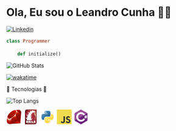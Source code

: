 # Ola, Eu sou o Leandro Cunha 🖖🖖

[![Linkedin](https://img.shields.io/badge/LinkedIn-0077B5?style=for-the-badge&logo=linkedin&logoColor=white)](https://www.linkedin.com/in/leandrocunha2812/)

```ruby 
class Programmer

	def initialize() 
```

![GitHub Stats](https://github-readme-stats.vercel.app/api?username=lecunha23&theme=transparent&bg_color=000&border_color=30A3DC&show_icons=true&icon_color=30A3DC&title_color=E94D5F&text_color=FFF) 

[![wakatime](https://wakatime.com/badge/user/018d517d-51c2-45ac-8089-f4896b99beff.svg)](https://wakatime.com/@018d517d-51c2-45ac-8089-f4896b99beff)


:rocket: Tecnologias :rocket:

![Top Langs](https://github-readme-stats-git-masterrstaa-rickstaa.vercel.app/api/top-langs/?username=lecunha23&layout=compact&bg_color=000&border_color=30A3DC&title_color=E94D5F&text_color=FFF)



<a href="https://stackshare.io/ruby" target="_blank"><img src="https://github.com/devicons/devicon/raw/master/icons/ruby/ruby-original.svg" alt="ruby" width="40" height="40" /></a>
<a href="https://stackshare.io/rails" target="_blank"><img src="https://github.com/devicons/devicon/raw/master/icons/rails/rails-original-wordmark.svg" alt="rails" width="40" height="40" /></a>
<a href="https://stackshare.io/python" target="_blank"><img src="https://github.com/devicons/devicon/raw/master/icons/python/python-original.svg" alt="python" width="40" height="40" /></a>
<a href="https://stackshare.io/javascript" target="_blank"><img src="https://github.com/devicons/devicon/raw/master/icons/javascript/javascript-original.svg" alt="javascript" width="40" height="40" /></a>
<a href="https://stackshare.io/c-sharp" target="_blank"><img src="https://github.com/devicons/devicon/blob/master/icons/csharp/csharp-original.svg" alt="docker" width="40" height="40" /></a>


